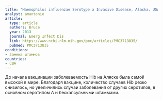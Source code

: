 ```yaml
---
title: "Haemophilus influenzae Serotype a Invasive Disease, Alaska, USA, 1983-2011"
analyst: amantonio
article:
  type: article
  authors: Bruce
  year: 2013
  journal: Emerg Infect Dis
  link: https://www.ncbi.nlm.nih.gov/pmc/articles/PMC3713835/
  pubmed: PMC3713835
conditions:
- Замена штаммов
countries:
- США
---
```


До начала вакцинации заболеваемость Hib на Аляске была самой высокой в мире. Благодаря вакцине, количество случаев Hib резко снизилось, но увеличились случаи заболевания от других серотипов, в основном серотипом А и бескапсульными штаммами.
